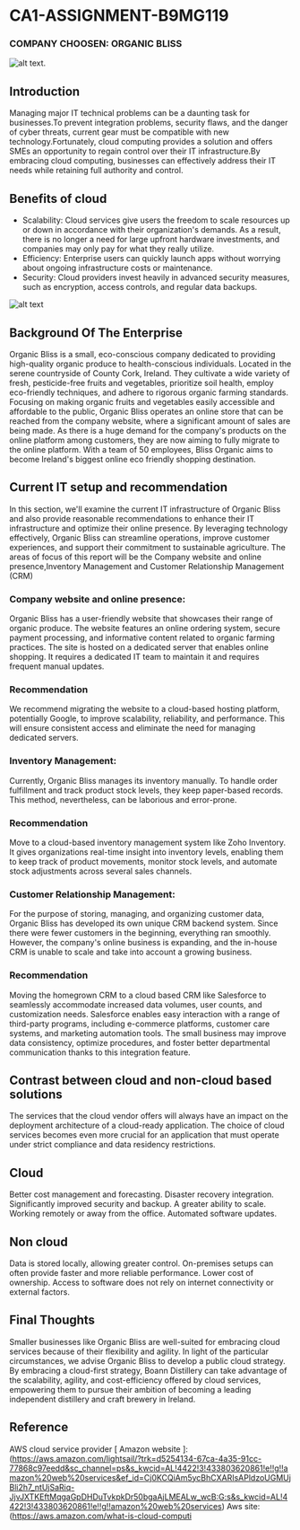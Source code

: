 # CA1-ASSIGNMENT-B9MG119

### COMPANY CHOOSEN: ORGANIC BLISS

![alt text](https://images.squarespace-cdn.com/content/v1/57328a2040261d70e702fd47/1493827378416-8TZS6DX19KQ3X9U9KC64/Organic+Bliss+No+Graphics-01.png?format=1500w).

## **Introduction**

 Managing major IT technical problems can be a daunting task for businesses.To prevent integration problems, security flaws, and the danger of cyber threats, current gear must be compatible with new technology.Fortunately, cloud computing provides a solution and offers SMEs an opportunity to regain control over their IT infrastructure.By embracing cloud computing, businesses can effectively address their IT needs while retaining full authority and control.
 
## Benefits of cloud 

- Scalability: Cloud services give users the freedom to scale resources up or down in accordance with their organization's demands. As a result, there is no longer a need for large upfront hardware investments, and companies may only pay for what they really utilize.
- Efficiency: Enterprise users can quickly launch apps without worrying about ongoing infrastructure costs or maintenance.
- Security: Cloud providers invest heavily in advanced security measures, such as encryption, access controls, and regular data backups.
  
![alt text](https://www.365tech.ca/wp-content/uploads/2023/01/Cloud-benefits-min.png)

## Background Of The Enterprise

Organic Bliss is a small, eco-conscious company dedicated to providing high-quality organic produce to health-conscious individuals. Located in the serene countryside of County Cork, Ireland. They cultivate a wide variety of fresh, pesticide-free fruits and vegetables, prioritize soil health, employ eco-friendly techniques, and adhere to rigorous organic farming standards.
Focusing on making organic fruits and vegetables easily accessible and affordable to the public, Organic Bliss operates an online store that can be reached from the company website, where a significant amount of sales are being made.
As there is a huge demand for the company's products on the online platform among customers, they are now aiming to fully migrate to the online platform. With a team of 50 employees, Bliss Organic aims to become Ireland's biggest online eco friendly shopping destination.

## Current IT setup and recommendation

In this section, we'll examine the current IT infrastructure of Organic Bliss and also provide reasonable recommendations to enhance their IT infrastructure and optimize their online presence. By leveraging technology effectively, Organic Bliss can streamline operations, improve customer experiences, and support their commitment to sustainable agriculture.
The areas of focus of this report will be the Company website and online presence,Inventory Management and Customer Relationship Management (CRM)

### Company website and online presence:
Organic Bliss has a user-friendly website that showcases their range of organic produce. The website features an online ordering system, secure payment processing, and informative content related to organic farming practices. The site is hosted on a dedicated server that enables online shopping. It requires a dedicated IT team to maintain it and requires frequent manual updates.

### Recommendation

We recommend migrating the website to a cloud-based hosting platform, potentially Google, to improve scalability, reliability, and performance. This will ensure consistent access and eliminate the need for managing dedicated servers.

### Inventory Management:

Currently, Organic Bliss manages its inventory manually. To handle order fulfillment and track product stock levels, they keep paper-based records. This method, nevertheless, can be laborious and error-prone.

### Recommendation
Move to a cloud-based inventory management system like Zoho Inventory. It gives organizations real-time insight into inventory levels, enabling them to keep track of product movements, monitor stock levels, and automate stock adjustments across several sales channels.

### Customer Relationship Management:
For the purpose of storing, managing, and organizing customer data, Organic Bliss has developed its own unique CRM backend system. Since there were fewer customers in the beginning, everything ran smoothly. However, the company's online business is expanding, and the in-house CRM is unable to scale and take into account a growing business.

### Recommendation

Moving the homegrown CRM to a cloud based CRM like Salesforce to seamlessly accommodate increased data volumes, user counts, and customization needs. Salesforce enables easy interaction with a range of third-party programs, including e-commerce platforms, customer care systems, and marketing automation tools. The small business may improve data consistency, optimize procedures, and foster better departmental communication thanks to this integration feature.

## Contrast between cloud and non-cloud based solutions
The services that the cloud vendor offers will always have an impact on the deployment architecture of a cloud-ready application. The choice of cloud services becomes even more crucial for an application that must operate under strict compliance and data residency restrictions.

## Cloud

Better cost management and forecasting.
Disaster recovery integration.
Significantly improved security and backup.
A greater ability to scale.
Working remotely or away from the office.
Automated software updates.

 ## Non cloud

Data is stored locally, allowing greater control.
On-premises setups can often provide faster and more reliable performance.
Lower cost of ownership.
Access to software does not rely on internet connectivity or external factors.

## Final Thoughts

Smaller businesses like Organic Bliss are well-suited for embracing cloud services because of their flexibility and agility. In light of the particular circumstances, we advise Organic Bliss to develop a public cloud strategy. By embracing a cloud-first strategy, Boann Distillery can take advantage of the scalability, agility, and cost-efficiency offered by cloud services, empowering them to pursue their ambition of becoming a leading independent distillery and craft brewery in Ireland.

## Reference
AWS cloud service provider [ Amazon website ]:(https://aws.amazon.com/lightsail/?trk=d5254134-67ca-4a35-91cc-77868c97eedd&sc_channel=ps&s_kwcid=AL!4422!3!433803620861!e!!g!!amazon%20web%20services&ef_id=Cj0KCQiAm5ycBhCXARIsAPldzoUGMUjBli2h7_ntUjSaRiq-JjvJXTKEftMqgaGpDHDuTvkpkDr50bgaAjLMEALw_wcB:G:s&s_kwcid=AL!4422!3!433803620861!e!!g!!amazon%20web%20services)
Aws site:(https://aws.amazon.com/what-is-cloud-computi
